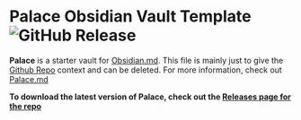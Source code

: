 # Palace Obsidian Vault Template ![GitHub Release](https://img.shields.io/github/v/release/taurean/palace?include_prereleases&style=flat-square)

**Palace** is a starter vault for [Obsidian.md](https://obsidian.md). This file is mainly just to give the [Github Repo](https://github.com/taurean/palace) context and can be deleted. For more information, check out [Palace.md](/curtain/Palace.md)

**To download the latest version of Palace, check out the [Releases page for the repo](https://github.com/taurean/palace/releases)**
